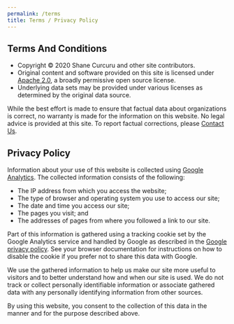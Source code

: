 ```yaml
---
permalink: /terms
title: Terms / Privacy Policy
---
```


## Terms And Conditions

- Copyright ©️ 2020 Shane Curcuru and other site contributors.  
- Original content and software provided on this site is licensed under [Apache 2.0](https://www.apache.org/licenses/LICENSE-2.0), a broadly permissive open source license.
- Underlying data sets may be provided under various licenses as determined by the original data source.

While the best effort is made to ensure that factual data about organizations is correct, no warranty is made for the information on this website.  No legal advice is provided at this site.  To report factual corrections, please [Contact Us](/contact).

## Privacy Policy

Information about your use of this website is collected using [Google Analytics](https://www.google.com/analytics/). The collected information consists of the following:

-  The IP address from which you access the website;
-  The type of browser and operating system you use to access our site;
-  The date and time you access our site;
-  The pages you visit; and
-  The addresses of pages from where you followed a link to our site.

Part of this information is gathered using a tracking cookie set by the Google Analytics service and handled by Google as described in the [Google privacy policy](https://www.google.com/policies/privacy/). See your browser documentation for instructions on how to disable the cookie if you prefer not to share this data with Google.

We use the gathered information to help us make our site more useful to visitors and to better understand how and when our site is used. We do not track or collect personally identifiable information or associate gathered data with any personally identifying information from other sources.

By using this website, you consent to the collection of this data in the manner and for the purpose described above.
